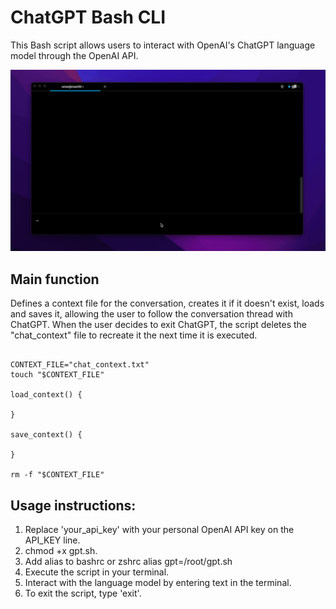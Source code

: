 # ChatGPT Bash CLI 
This Bash script allows users to interact with OpenAI's ChatGPT language model through the OpenAI API.


![](https://github.com/TaurusOmar/ChatGPT-Bash-Script/blob/main/2023-03-23%2016.04.52.gif)


## Main function 
Defines a context file for the conversation, creates it if it doesn't exist, loads and saves it, allowing the user to follow the conversation thread with ChatGPT. When the user decides to exit ChatGPT, the script deletes the "chat_context" file to recreate it the next time it is executed.

```

CONTEXT_FILE="chat_context.txt"
touch "$CONTEXT_FILE"

load_context() {

}

save_context() {

}

rm -f "$CONTEXT_FILE"
```



## Usage instructions:

1. Replace 'your_api_key' with your personal OpenAI API key on the API_KEY line.
2. chmod +x gpt.sh.
3. Add alias to bashrc or zshrc alias gpt=/root/gpt.sh
4. Execute the script in your terminal.
5. Interact with the language model by entering text in the terminal.
6. To exit the script, type 'exit'.

